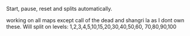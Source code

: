 Start, pause, reset and splits automatically.

working on all maps except call of the dead and shangri la as I dont own these. Will split on levels: 1,2,3,4,5,10,15,20,30,40,50,60, 70,80,90,100
